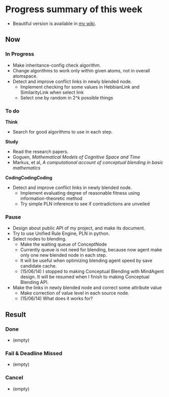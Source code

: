 # Progress summary of this week
* Beautiful version is available in [my wiki](http://wiki.dong-min.kim/GSoC_2015_-_Conceptual_Blending).

## Now
### In Progress
* Make inheritance-config check algorithm.
* Change algorithms to work only within given atoms, not in overall atomspace.
* Detect and improve conflict links in newly blended node.
  * Implement checking for some values in HebbianLink and SimilarityLink when 
   select link
  * Select one by random in 2^k possible things

### To do
**Think**

* Search for good algorithms to use in each step.

**Study**

* Read the research papers.
 * Goguen, *Mathematical Models of Cognitive Space and Time*
 * Markus, et al, *A computational account of conceptual blending in basic 
  mathematics*

**CodingCodingCoding**

* Detect and improve conflict links in newly blended node.
  * Implement evaluating degree of reasonable fitness using 
   information-theoretic method
  * Try simple PLN inference to see if contradictions are unveiled
   
### Pause
* Design about public API of my project, and make its document.
* Try to use Unified Rule Engine, PLN in python.
* Select nodes to blending.
  * Make the waiting queue of ConceptNode
  * Currently queue is not need for blending, because now agent make only one 
   new blended node in each step.
  * It will be useful when optimizing blending agent speed by save candidate 
   cache.
  * (15/06/14) I stopped to making Conceptual Blending with MindAgent design.
   It will be resumed when I finish to making Conceptual Blending API.
* Make the links in newly blended node and correct some attribute value
  * Make correction of value level in each source node.
  * (15/06/14) What does it works for?

## Result
### Done
* (empty)

### Fail & Deadline Missed
* (empty)
  
### Cancel
* (empty)